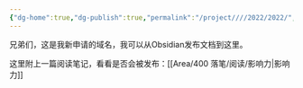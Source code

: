 ```yaml
---
{"dg-home":true,"dg-publish":true,"permalink":"/project////2022/2022/","tags":"gardenEntry","dgHomeLink":true,"dgPassFrontmatter":true}
---
```



兄弟们，这是我新申请的域名，我可以从Obsidian发布文档到这里。

这里附上一篇阅读笔记，看看是否会被发布：[[Area/400 落笔/阅读/影响力|影响力]]






